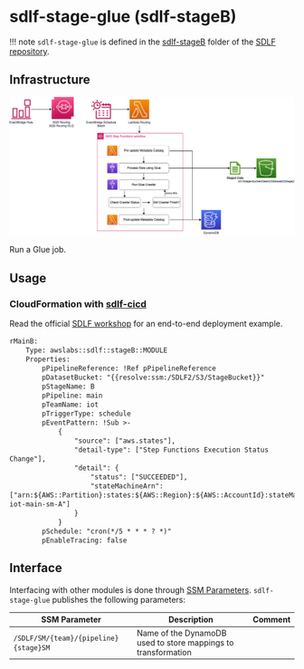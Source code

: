 # sdlf-stage-glue (sdlf-stageB)

!!! note
    `sdlf-stage-glue` is defined in the [sdlf-stageB](https://github.com/awslabs/aws-serverless-data-lake-framework/tree/main/sdlf-stageB) folder of the [SDLF repository](https://github.com/awslabs/aws-serverless-data-lake-framework).

## Infrastructure

![SDLF Stage Glue](../_static/sdlf-stage-glue.png)

Run a Glue job.

## Usage

### CloudFormation with [sdlf-cicd](cicd.md)

Read the official [SDLF workshop](https://sdlf.workshop.aws/) for an end-to-end deployment example.

```
rMainB:
    Type: awslabs::sdlf::stageB::MODULE
    Properties:
        pPipelineReference: !Ref pPipelineReference
        pDatasetBucket: "{{resolve:ssm:/SDLF2/S3/StageBucket}}"
        pStageName: B
        pPipeline: main
        pTeamName: iot
        pTriggerType: schedule
        pEventPattern: !Sub >-
            {
                "source": ["aws.states"],
                "detail-type": ["Step Functions Execution Status Change"],
                "detail": {
                    "status": ["SUCCEEDED"],
                    "stateMachineArn": ["arn:${AWS::Partition}:states:${AWS::Region}:${AWS::AccountId}:stateMachine:sdlf-iot-main-sm-A"]
                }
            }
        pSchedule: "cron(*/5 * * * ? *)"
        pEnableTracing: false
```

## Interface

Interfacing with other modules is done through [SSM Parameters](https://docs.aws.amazon.com/systems-manager/latest/userguide/systems-manager-parameter-store.html). `sdlf-stage-glue` publishes the following parameters:

| SSM Parameter                                        | Description                                                      | Comment                                      |
| ---------------------------------------------------- | ---------------------------------------------------------------- | -------------------------------------------- |
| `/SDLF/SM/{team}/{pipeline}{stage}SM`                | Name of the DynamoDB used to store mappings to transformation    |                                              |

